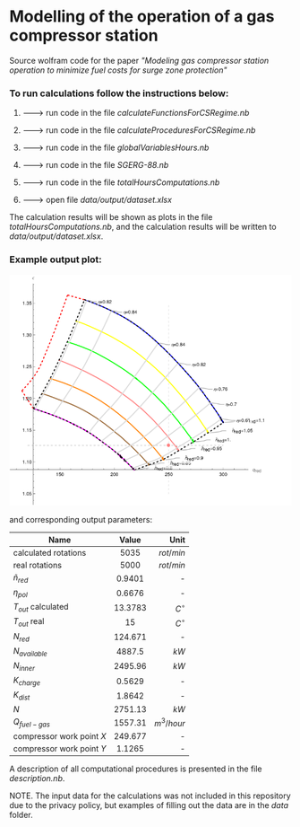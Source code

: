 # Modelling of the operation of a gas compressor station

Source wolfram code for the paper *"Modeling gas compressor station operation to minimize fuel costs for surge zone protection"*

### To run calculations follow the instructions below:

1. ---> run code in the file _calculateFunctionsForCSRegime.nb_

2. ---> run code in the file _calculateProceduresForCSRegime.nb_

3. ---> run code in the file _globalVariablesHours.nb_

4. ---> run code in the file _SGERG-88.nb_

5. ---> run code in the file _totalHoursComputations.nb_

6. ---> open file _data/output/dataset.xlsx_

The calculation results will be shown as plots in the file _totalHoursComputations.nb_, and the calculation results will be written to _data/output/dataset.xlsx_.

### Example output plot:

![plot](https://github.com/zhus-dika/math_modelling_compressor_unit/blob/main/data/output/example_figs/01.02_02.png)

and corresponding output parameters:


| Name                    |      Value      |  Unit    |
|----------               |:-------------:  |------:   |
|calculated rotations     | $5035$          |$rot/min$ |
| real rotations          | $5000$          |$rot/min$ |
| $\tilde{n}_{red}$       | $0.9401$        |    -     |
| $\eta_{pol}$            | $0.6676$        |    -     |
| $T_{out}$ calculated    | $13.3783$       |$C^\circ$ |
| $T_{out}$ real          | $15$            |$C^\circ$ |
| $N_{red}$               | $124.671$       |    -     |
| $N_{available}$         | $4887.5$        |  $kW$    |
| $N_{inner}$             | $2495.96$       |  $kW$    |
| $K_{charge}$            | $0.5629$        |    -     |
| $K_{dist}$              | $1.8642$        |    -     |
| $N$                     | $2751.13$       |   $kW$   |
| $Q_{fuel-gas}$          | $1557.31$       |$m^3/hour$|
|compressor work point $X$| $249.677$       |    -     |
|compressor work point $Y$| $1.1265$        |    -     |

A description of all computational procedures is presented in the file _description.nb_.

NOTE. The input data for the calculations was not included in this repository due to the privacy policy, but examples of filling out the data are in the _data_ folder.
